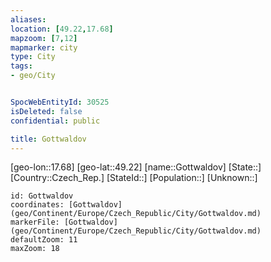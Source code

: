 ```yaml
---
aliases: 
location: [49.22,17.68]
mapzoom: [7,12] 
mapmarker: city 
type: City
tags:
- geo/City


SpocWebEntityId: 30525
isDeleted: false
confidential: public

title: Gottwaldov
---
```

[geo-lon::17.68]
[geo-lat::49.22]
[name::Gottwaldov]
[State::]
[Country::Czech_Rep.]
[StateId::]
[Population::]
[Unknown::]


```leaflet
id: Gottwaldov
coordinates: [Gottwaldov](geo/Continent/Europe/Czech_Republic/City/Gottwaldov.md)
markerFile: [Gottwaldov](geo/Continent/Europe/Czech_Republic/City/Gottwaldov.md)
defaultZoom: 11 
maxZoom: 18
```


